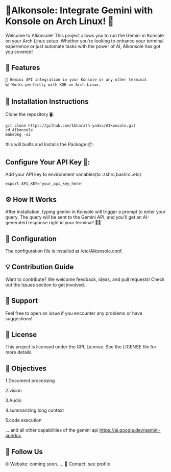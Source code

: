 # 🚀AIkonsole: Integrate Gemini with Konsole on Arch Linux! 🐧

 Welcome to AIkonsole! This project allows you to run the Gemini in Konsole on your Arch Linux setup. Whether you're looking to enhance your terminal experience or just automate tasks with the power of AI, AIkonsole has got you covered!

## 🌟 Features

    🔑 Gemini API integration in your Konsole or any other terminal
    💻 Works perfectly with KDE on Arch Linux.

## 📝 Installation Instructions

Clone the repository 🖥️:

    git clone https://github.com/1bharath-yadav/AIkonsole.git
    cd AIkonsole
    makepkg -si

this will builts and Installs the Package 📦:

## Configure Your API Key 🔑:

Add your API key to environment variables(to .zshrc,bashrc..etc)

    export API_KEY='your_api_key_here' 

## ⚙️ How It Works

After installation, typing gemini in Konsole will trigger a prompt to enter your query.
The query will be sent to the Gemini API, and you'll get an AI-generated response right in your terminal! 🧠✨

## 🔄 Configuration

The configuration file is installed at /etc/AIkonsole.conf.

## 💡 Contribution Guide

Want to contribute? We welcome feedback, ideas, and pull requests! Check out the Issues section to get involved.

## 🤝 Support
Feel free to open an issue if you encounter any problems or have suggestions!

## 📄 License
This project is licensed under the GPL License. See the LICENSE file for more details.

## 🎯 Objectives
 1.Document processing
 
 2.vision
 
 3.Audio
              
 4.summarizing long context
 
 5.code execution
 
 ....and all other capabilities of the gemini api https://ai.google.dev/gemini-api/doc
              
## 🔗 Follow Us

🌐 Website: coming soon.....
📧 Contact: see profile
